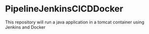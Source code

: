 # PipelineJenkinsCICDDocker
This repository will run a java application in a tomcat container using  Jenkins and Docker
